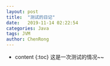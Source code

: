 ```yaml
---
layout: post
title:  "测试的日记"
date:   2019-11-14 02:22:54
categories: Java
tags: JVM
author: ChenRong
---
```


* content
{:toc}
这是一次测试的情况~~

